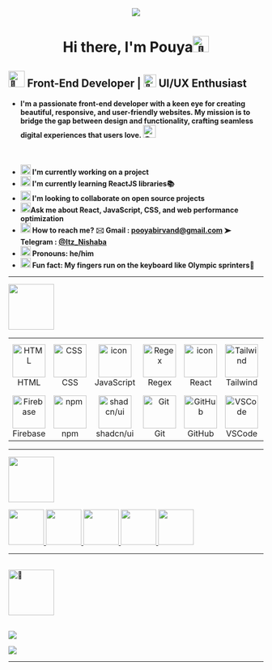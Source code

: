 <p align="center">
 <img  src="https://i.pinimg.com/originals/2f/c2/71/2fc27113f016882d883bbc36931b1fe5.gif">
</p>
 <h1 align="center"> Hi there, I'm Pouya<img src="https://fonts.gstatic.com/s/e/notoemoji/latest/1f44b_1f3fb/512.gif" alt="👋" width="32" height="32"></h1>

##     <img src="https://fonts.gstatic.com/s/e/notoemoji/latest/1f980/512.gif" alt="🦀" width="32" height="32"> Front-End Developer |   <img src="https://fonts.gstatic.com/s/e/notoemoji/latest/1f308/512.gif" alt="🌈" width="25" height="25"> UI/UX Enthusiast

- #### I'm a passionate front-end developer with a keen eye for creating beautiful, responsive, and user-friendly websites. My mission is to bridge the gap between design and functionality, crafting seamless digital experiences that users love.  <img src="https://fonts.gstatic.com/s/e/notoemoji/latest/1fac0/512.gif" alt="🫀" width="25" height="25"> ####

<br>


- **<img src="https://fonts.gstatic.com/s/e/notoemoji/latest/2744_fe0f/512.gif" alt="❄" width="20" height="20"> I'm currently working on a project**
- **<img src="https://fonts.gstatic.com/s/e/notoemoji/latest/1f331/512.gif" alt="🌱" width="20" height="20"> I'm currently learning ReactJS  libraries📚**
- **<img src="https://fonts.gstatic.com/s/e/notoemoji/latest/1f483_1f3fb/512.gif" alt="💃" width="20" height="20"> I'm looking to collaborate on open source projects**
- **<img src="https://fonts.gstatic.com/s/e/notoemoji/latest/1f32c_fe0f/512.gif" alt="🌬" width="20" height="20">Ask me about React, JavaScript, CSS, and web performance optimization**
- **<img src="https://fonts.gstatic.com/s/e/notoemoji/latest/1f4a1/512.gif" alt="💡" width="20" height="20"> How to reach me?  🖂 Gmail : pooyabirvand@gmail.com  ➤ Telegram : <a href="https://t.me/Itz_Nishaba">@Itz_Nishaba</a>**
- **<img src="https://fonts.gstatic.com/s/e/notoemoji/latest/1f604/512.gif" alt="😄" width="20" height="20"> Pronouns: he/him**
- **<img src="https://fonts.gstatic.com/s/e/notoemoji/latest/26a1/512.gif" alt="⚡" width="20" height="20"> Fun fact: My fingers run on the keyboard like Olympic sprinters🏃**

<hr>
  <img src="https://user-images.githubusercontent.com/74038190/212284087-bbe7e430-757e-4901-90bf-4cd2ce3e1852.gif" width="90rem" height="90rem">

<table align="center">
  <tr>
    <td align="center" width="96">
        <img src="https://skillicons.dev/icons?i=html" width="65" height="65" alt="HTML" />
      <br>HTML
    </td>
    <td align="center" width="96">
        <img src="https://skillicons.dev/icons?i=css" width="65" height="65" alt="CSS" />
      <br>CSS
    </td>
    <td align="center" width="96">
        <img src="https://techstack-generator.vercel.app/js-icon.svg" alt="icon" width="65" height="65" />
      <br>JavaScript
    </td>    
    <td align="center" width="96">
        <img src="https://skillicons.dev/icons?i=regex" width="65" height="65" alt="Regex" />
      <br>Regex
    </td>
    <td align="center" width="96">
        <img src="https://techstack-generator.vercel.app/react-icon.svg" alt="icon" width="65" height="65" />
      <br>React
    </td>
    <td align="center" width="96">
        <img src="https://skillicons.dev/icons?i=tailwind" width="65" height="65" alt="Tailwind" />
      <br>Tailwind
    </td>
    <td align="center" width="96">
        <img src="https://skillicons.dev/icons?i=materialui" width="65" height="65" alt="MaterialUI" />
      <br>MaterialUI
    </td>
    <td align="center" width="96">
        <img src="https://cdn.worldvectorlogo.com/logos/framer-motion.svg" width="65" height="65" alt="Framer Motion" />
      <br>Framer Motion
    </td>
    <td align="center" width="96">
        <img src="https://techstack-generator.vercel.app/redux-icon.svg" width="65" height="65" alt="Redux" />
      <br>Redux Toolkit
    </td>
    <td align="center" width="96">
        <img src="https://seeklogo.com/images/R/react-query-logo-1340EA4CE9-seeklogo.com.png" width="65" height="65" alt="React Query" />
      <br>React Query
    </td>
    <td align="center" width="96">
        <img src="https://cdn.svgporn.com/logos/lodash.svg" width="65" height="65" alt="Lodash" />
      <br>Lodash
    </td>
  </tr>
  <tr>
    <td align="center" width="96">
        <img src="https://skillicons.dev/icons?i=firebase" width="65" height="65" alt="Firebase" />
      <br>Firebase
    </td>
    <td align="center" width="96">
        <img src="https://skillicons.dev/icons?i=npm" width="65" height="65" alt="npm" />
      <br>npm
    </td>
    <td align="center" width="96">
        <img src="https://avatars.githubusercontent.com/u/139895814?s=200&v=4" width="65" height="65" alt="shadcn/ui" />
      <br>shadcn/ui
    </td>
    <td align="center" width="96">
        <img src="https://skillicons.dev/icons?i=git" width="65" height="65" alt="Git" />
      <br>Git
    </td>
    <td align="center" width="96">
        <img src="https://techstack-generator.vercel.app/github-icon.svg" width="65" height="65" alt="GitHub" />
      <br>GitHub
    </td>
    <td align="center" width="96">
        <img src="https://skillicons.dev/icons?i=vscode" width="65" height="65" alt="VSCode" />
      <br>VSCode
    </td>
    <td align="center" width="96">
        <img src="https://skillicons.dev/icons?i=figma" width="65" height="65" alt="Figma" />
      <br>Figma
    </td>
    <td align="center" width="96">
        <img src="https://skillicons.dev/icons?i=windows" width="65" height="65" alt="Windows" />
      <br>Windows
    </td>
  </tr>
</table>


<hr>

<a href="#">
  <img src="https://fonts.gstatic.com/s/e/notoemoji/latest/1f30d/512.gif" width="90rem" height="90rem">
</a>
<br>
<p>
  
 <a href="https://www.discord.com/pooyabirvand#0000">
   <img src="https://user-images.githubusercontent.com/74038190/235294015-47144047-25ab-417c-af1b-6746820a20ff.gif" width="70rem" height="70rem">
 </a>

  <a href="https://www.instagram.com/@ahoo3448">
   <img src="https://user-images.githubusercontent.com/74038190/235294013-a33e5c43-a01c-43f6-b44d-a406d8b4ab75.gif" width="70rem" height="70rem">
 </a>

 <a href="https://www.linkdin.com/Undefind">
   <img src="https://user-images.githubusercontent.com/74038190/235294012-0a55e343-37ad-4b0f-924f-c8431d9d2483.gif" width="70rem" height="70rem">
 </a>

  <a href="https://www.linkdin.com/Undefind">
   <img src="https://user-images.githubusercontent.com/74038190/235294010-ec412ef5-e3da-4efa-b1d4-0ab4d4638755.gif" width="70rem" height="70rem">
 </a>

  <a href="https://www.linkdin.com/Undefind">
   <img src="https://user-images.githubusercontent.com/74038190/235294011-b8074c31-9097-4a65-a594-4151b58743a8.gif" width="70rem" height="70rem">
 </a>
 <hr>
</p>
<br>
  <a href="#">
  <img src="https://fonts.gstatic.com/s/e/notoemoji/latest/1f3af/512.gif" alt="🎯" width="90rem" height="90rem">
 </a>
<br>
<br>
<p>
  <img src="https://github-profile-trophy.vercel.app/?username=PouyaBirvand&theme=gruvbox">
</p>

<a href="https://github.com/pouyabirvand">
  <img src="https://github-readme-stats.vercel.app/api?username=PouyaBirvand&show_icons=true&theme=codeSTACKr" />
  
</a>

<hr>



